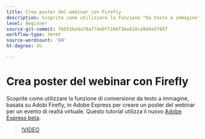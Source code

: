 ```yaml
---
title: Crea poster del webinar con Firefly
description: Scoprite come utilizzare la funzione "Da testo a immagine", basata su un Adobe Firefly Adobe Express, per creare un poster di un webinar per un evento di realtà virtuale
level: Beginner
source-git-commit: f6b51be9a78af74e0ff166f36e610ce0d4a5f847
workflow-type: tm+mt
source-wordcount: '69'
ht-degree: 4%

---
```


# Crea poster del webinar con Firefly

Scoprite come utilizzare la funzione di conversione da testo a immagine, basata su Adobi Firefly, in Adobe Express per creare un poster del webinar per un evento di realtà virtuale. Questo tutorial utilizza il nuovo [Adobe Express beta](https://www.adobe.com/express/).

>[!VIDEO](https://video.tv.adobe.com/v/3420810?quality=12&learn=on&hidetitle=true)